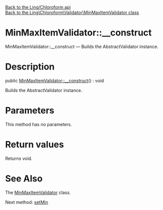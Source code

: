 [Back to the Ling/Chloroform api](https://github.com/lingtalfi/Chloroform/blob/master/doc/api/Ling/Chloroform.md)<br>
[Back to the Ling\Chloroform\Validator\MinMaxItemValidator class](https://github.com/lingtalfi/Chloroform/blob/master/doc/api/Ling/Chloroform/Validator/MinMaxItemValidator.md)


MinMaxItemValidator::__construct
================



MinMaxItemValidator::__construct — Builds the AbstractValidator instance.




Description
================


public [MinMaxItemValidator::__construct](https://github.com/lingtalfi/Chloroform/blob/master/doc/api/Ling/Chloroform/Validator/MinMaxItemValidator/__construct.md)() : void




Builds the AbstractValidator instance.




Parameters
================

This method has no parameters.


Return values
================

Returns void.








See Also
================

The [MinMaxItemValidator](https://github.com/lingtalfi/Chloroform/blob/master/doc/api/Ling/Chloroform/Validator/MinMaxItemValidator.md) class.

Next method: [setMin](https://github.com/lingtalfi/Chloroform/blob/master/doc/api/Ling/Chloroform/Validator/MinMaxItemValidator/setMin.md)<br>

